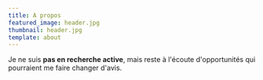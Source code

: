 ```yaml
---
title: A propos
featured_image: header.jpg
thumbnail: header.jpg
template: about
---
```


Je ne suis **pas en recherche active**, mais reste à l'écoute d'opportunités qui pourraient me faire changer d'avis.

<!-- En attendant, n'hésitez pas [télécharger mon CV](index/CV_Benjamin_Caradeuc.pdf) et à me [contacter](/contact). -->
